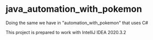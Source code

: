 # java_automation_with_pokemon
Doing the same we have in "automation_with_pokemon" that uses C#

This project is prepared to work with IntelliJ IDEA 2020.3.2
